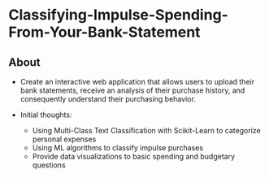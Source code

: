 # Classifying-Impulse-Spending-From-Your-Bank-Statement

## About
* Create an interactive web application that allows users to upload their bank statements, receive an analysis of their purchase history, and consequently understand their purchasing behavior.

* Initial thoughts:
  * Using Multi-Class Text Classification with Scikit-Learn to categorize personal expenses 
  * Using ML algorithms to classify impulse purchases 
  * Provide data visualizations to basic spending and budgetary questions

